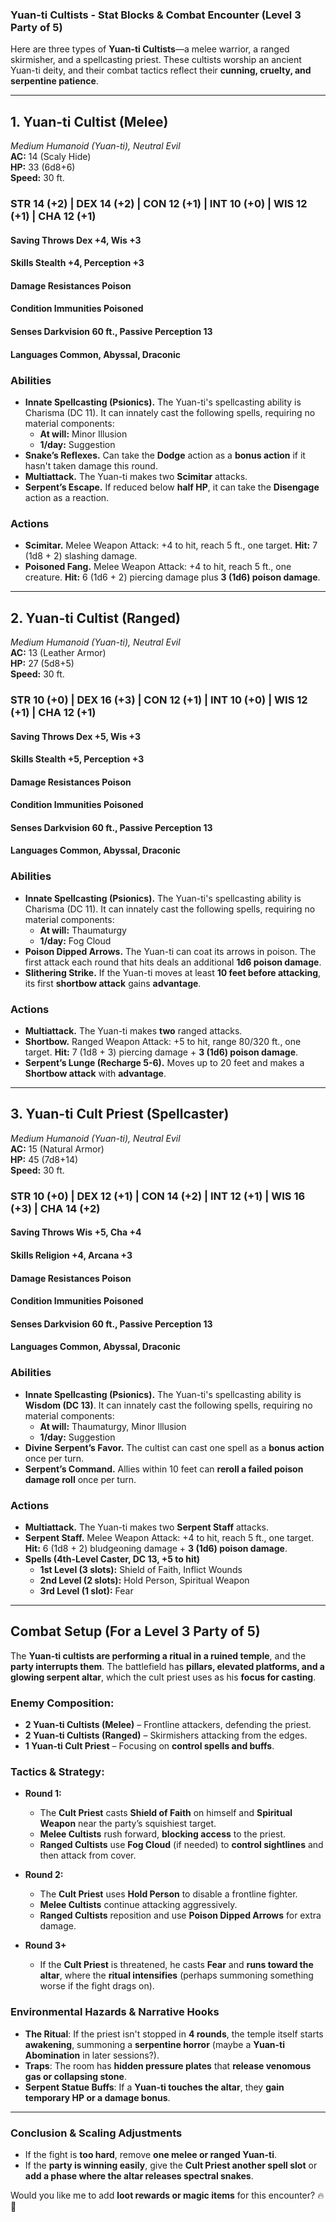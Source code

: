 ### **Yuan-ti Cultists - Stat Blocks & Combat Encounter (Level 3 Party of 5)**

Here are three types of **Yuan-ti Cultists**—a melee warrior, a ranged skirmisher, and a spellcasting priest. These cultists worship an ancient Yuan-ti deity, and their combat tactics reflect their **cunning, cruelty, and serpentine patience**.

---

## **1. Yuan-ti Cultist (Melee)**

_Medium Humanoid (Yuan-ti), Neutral Evil_  
**AC:** 14 (Scaly Hide)  
**HP:** 33 (6d8+6)  
**Speed:** 30 ft.

### **STR 14 (+2) | DEX 14 (+2) | CON 12 (+1) | INT 10 (+0) | WIS 12 (+1) | CHA 12 (+1)**

#### **Saving Throws** Dex +4, Wis +3

#### **Skills** Stealth +4, Perception +3

#### **Damage Resistances** Poison

#### **Condition Immunities** Poisoned

#### **Senses** Darkvision 60 ft., Passive Perception 13

#### **Languages** Common, Abyssal, Draconic

### **Abilities**

- **Innate Spellcasting (Psionics).** The Yuan-ti's spellcasting ability is Charisma (DC 11). It can innately cast the following spells, requiring no material components:
    - **At will:** Minor Illusion
    - **1/day:** Suggestion
- **Snake’s Reflexes.** Can take the **Dodge** action as a **bonus action** if it hasn't taken damage this round.
- **Multiattack.** The Yuan-ti makes two **Scimitar** attacks.
- **Serpent’s Escape.** If reduced below **half HP**, it can take the **Disengage** action as a reaction.

### **Actions**

- **Scimitar.** Melee Weapon Attack: +4 to hit, reach 5 ft., one target. **Hit:** 7 (1d8 + 2) slashing damage.
- **Poisoned Fang.** Melee Weapon Attack: +4 to hit, reach 5 ft., one creature. **Hit:** 6 (1d6 + 2) piercing damage plus **3 (1d6) poison damage**.

---

## **2. Yuan-ti Cultist (Ranged)**

_Medium Humanoid (Yuan-ti), Neutral Evil_  
**AC:** 13 (Leather Armor)  
**HP:** 27 (5d8+5)  
**Speed:** 30 ft.

### **STR 10 (+0) | DEX 16 (+3) | CON 12 (+1) | INT 10 (+0) | WIS 12 (+1) | CHA 12 (+1)**

#### **Saving Throws** Dex +5, Wis +3

#### **Skills** Stealth +5, Perception +3

#### **Damage Resistances** Poison

#### **Condition Immunities** Poisoned

#### **Senses** Darkvision 60 ft., Passive Perception 13

#### **Languages** Common, Abyssal, Draconic

### **Abilities**

- **Innate Spellcasting (Psionics).** The Yuan-ti's spellcasting ability is Charisma (DC 11). It can innately cast the following spells, requiring no material components:
    - **At will:** Thaumaturgy
    - **1/day:** Fog Cloud
- **Poison Dipped Arrows.** The Yuan-ti can coat its arrows in poison. The first attack each round that hits deals an additional **1d6 poison damage**.
- **Slithering Strike.** If the Yuan-ti moves at least **10 feet before attacking**, its first **shortbow attack** gains **advantage**.

### **Actions**

- **Multiattack.** The Yuan-ti makes **two** ranged attacks.
- **Shortbow.** Ranged Weapon Attack: +5 to hit, range 80/320 ft., one target. **Hit:** 7 (1d8 + 3) piercing damage + **3 (1d6) poison damage**.
- **Serpent’s Lunge (Recharge 5-6).** Moves up to 20 feet and makes a **Shortbow attack** with **advantage**.

---

## **3. Yuan-ti Cult Priest (Spellcaster)**

_Medium Humanoid (Yuan-ti), Neutral Evil_  
**AC:** 15 (Natural Armor)  
**HP:** 45 (7d8+14)  
**Speed:** 30 ft.

### **STR 10 (+0) | DEX 12 (+1) | CON 14 (+2) | INT 12 (+1) | WIS 16 (+3) | CHA 14 (+2)**

#### **Saving Throws** Wis +5, Cha +4

#### **Skills** Religion +4, Arcana +3

#### **Damage Resistances** Poison

#### **Condition Immunities** Poisoned

#### **Senses** Darkvision 60 ft., Passive Perception 13

#### **Languages** Common, Abyssal, Draconic

### **Abilities**

- **Innate Spellcasting (Psionics).** The Yuan-ti's spellcasting ability is **Wisdom (DC 13)**. It can innately cast the following spells, requiring no material components:
    - **At will:** Thaumaturgy, Minor Illusion
    - **1/day:** Suggestion
- **Divine Serpent’s Favor.** The cultist can cast one spell as a **bonus action** once per turn.
- **Serpent’s Command.** Allies within 10 feet can **reroll a failed poison damage roll** once per turn.

### **Actions**

- **Multiattack.** The Yuan-ti makes two **Serpent Staff** attacks.
- **Serpent Staff.** Melee Weapon Attack: +4 to hit, reach 5 ft., one target. **Hit:** 6 (1d8 + 2) bludgeoning damage + **3 (1d6) poison damage**.
- **Spells (4th-Level Caster, DC 13, +5 to hit)**
    - **1st Level (3 slots):** Shield of Faith, Inflict Wounds
    - **2nd Level (2 slots):** Hold Person, Spiritual Weapon
    - **3rd Level (1 slot):** Fear

---

## **Combat Setup (For a Level 3 Party of 5)**

The **Yuan-ti cultists are performing a ritual in a ruined temple**, and the **party interrupts them**. The battlefield has **pillars, elevated platforms, and a glowing serpent altar**, which the cult priest uses as his **focus for casting**.

### **Enemy Composition:**

- **2 Yuan-ti Cultists (Melee)** – Frontline attackers, defending the priest.
- **2 Yuan-ti Cultists (Ranged)** – Skirmishers attacking from the edges.
- **1 Yuan-ti Cult Priest** – Focusing on **control spells and buffs**.

### **Tactics & Strategy:**

- **Round 1:**
    
    - The **Cult Priest** casts **Shield of Faith** on himself and **Spiritual Weapon** near the party’s squishiest target.
    - **Melee Cultists** rush forward, **blocking access** to the priest.
    - **Ranged Cultists** use **Fog Cloud** (if needed) to **control sightlines** and then attack from cover.
- **Round 2:**
    
    - The **Cult Priest** uses **Hold Person** to disable a frontline fighter.
    - **Melee Cultists** continue attacking aggressively.
    - **Ranged Cultists** reposition and use **Poison Dipped Arrows** for extra damage.
- **Round 3+**
    
    - If the **Cult Priest** is threatened, he casts **Fear** and **runs toward the altar**, where the **ritual intensifies** (perhaps summoning something worse if the fight drags on).

### **Environmental Hazards & Narrative Hooks**

- **The Ritual**: If the priest isn't stopped in **4 rounds**, the temple itself starts **awakening**, summoning a **serpentine horror** (maybe a **Yuan-ti Abomination** in later sessions?).
- **Traps**: The room has **hidden pressure plates** that **release venomous gas or collapsing stone**.
- **Serpent Statue Buffs**: If a **Yuan-ti touches the altar**, they **gain temporary HP or a damage bonus**.

---

### **Conclusion & Scaling Adjustments**

- If the fight is **too hard**, remove **one melee or ranged Yuan-ti**.
- If the **party is winning easily**, give the **Cult Priest another spell slot** or **add a phase where the altar releases spectral snakes**.

Would you like me to add **loot rewards or magic items** for this encounter? 🔥🐍